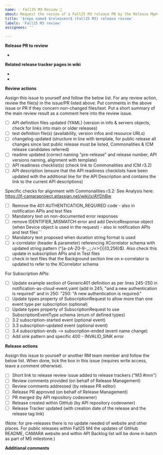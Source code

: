 ```yaml
---
name: 💡 Fall25 M3 Review 🌟
about: Request the review of a Fall25 M3 release PR by the Release Mgmt team
title: '$repo name$ $releasenr$ (Fall25 M3) release review'
labels: 'Fall25 M3 review'
assignees: ''

---
```



**Release PR to review**
<!-- Put here the link to the release PR that need to be reviewed -->

- 

**Related release tracker pages in wiki**
<!-- Put here the link(s) to the release trackers of the API versions which will (pre)-released with the release PR -->

- 
- 

**Review actions**

Assign this issue to yourself and follow the below list.
For any review action, review the file(s) in the issue/PR listed above. 
Put comments in the above issue or PR if they concern non-changed files/text.
Put a short summary of the main review result as a comment here into the review issue.

- [ ] API definition files updated (YAML) (version in info & servers objects, check for links into main or older releases)  
- [ ] test definition file(s) (availability, version infos and resource URLs)
- [ ] changelog updated (structure in line with template, for public release all changes since last public release must be listed, Commonalities & ICM release candidates referred)
- [ ] readme updated (correct naming "pre-release" and release number, API versions naming, alignment with template) 
- [ ] API readiness checklist(s) (check link to Commonalities and ICM r3.2)
- [ ] API description (ensure that the API readiness checklists have been updated with the additional line for the API Description and contains the link to the current API descriptions)

Specific checks for alignment with Commonalities r3.2:
See Analysis here:  https://lf-camaraproject.atlassian.net/wiki/x/AYDhBw

- [ ] Remove the 401 AUTHENTICATION_REQUIRED code - also in notification APIs and test files
- [ ] Mandatory text on non-documented error responses
- [ ] remove IDENTIFIER_MISMATCH error and add DeviceResponse object (when Device object is used in the request) - also in notification APIs and test files```
- [ ] Mandatory text proposed when duration string format is used
- [ ] x-correlator (header & parameter) referencing XCorrelator schema with updated string pattern (^[a-zA-Z0-9-_:;.\/<>{}]{0,256}$). Also check this update in subscription APIs and in Test files
- [ ] check in test files that the Background section line on x-correlator is updated to refer to the XCorrelator schema

For Subscription APIs:

- [ ] Update example section of Generic401 definition as per lines 245-250 in notification-as-cloud-event.yaml (add in 245; "and a new authentication is required" and in 250: "250: "A new authentication is required."
- [ ] Update types property of SubscriptionRequest to allow more than one event type per subscription (optional)
- [ ] Update types property of SubscriptionRequest to use SubscriptionEventType schema (enum of defined types)
- [ ] 3.2 subscription-started event (optional event)
- [ ] 3.3 subscription-updated event (optional event)
- [ ] 3.4 subscription-ends --> subscription-ended (event name change)
- [ ] Add sink pattern and specific 400 - INVALID_SINK error

**Release actions**

Assign this issue to yourself or another RM team member and follow the below list. 
When done, tick the box in this issue (requires write access, leave a comment otherwise). 

- [ ] Short link to release review issue added to release trackers ("M3 #nnn")
- [ ] Review comments provided (on behalf of Release Management)
- [ ] Review comments addressed (by release PR editor)
- [ ] Release PR approved (on behalf of Release Management)
- [ ] PR merged (by API repository codeowner)
- [ ] Release created within GitHub (by API repository codeowner)
- [ ] Release Tracker updated (with creation date of the release and the release tag link)

(Note: for pre-releases there is no update needed of website and other places. For public releases within Fall25 M4 the updates of GitHub README, CAMARA website and within API Backlog list will be done in batch as part of M5 milestone.)

**Additional comments**
<!-- Add any other comments here as needed. -->
